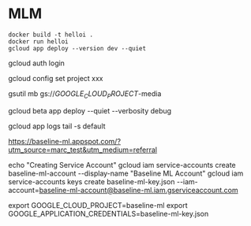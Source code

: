 # MLM

```shell
docker build -t helloi .
docker run helloi
gcloud app deploy --version dev --quiet
```



gcloud auth login

gcloud config set project xxx


gsutil mb gs://$GOOGLE_CLOUD_PROJECT$-media

gcloud beta app deploy --quiet --verbosity debug

gcloud app logs tail -s default


https://baseline-ml.appspot.com/?utm_source=marc_test&utm_medium=referral


echo "Creating Service Account"
gcloud iam service-accounts create baseline-ml-account --display-name "Baseline ML Account"
gcloud iam service-accounts keys create baseline-ml-key.json --iam-account=baseline-ml-account@baseline-ml.iam.gserviceaccount.com


export GOOGLE_CLOUD_PROJECT=baseline-ml
export GOOGLE_APPLICATION_CREDENTIALS=baseline-ml-key.json
